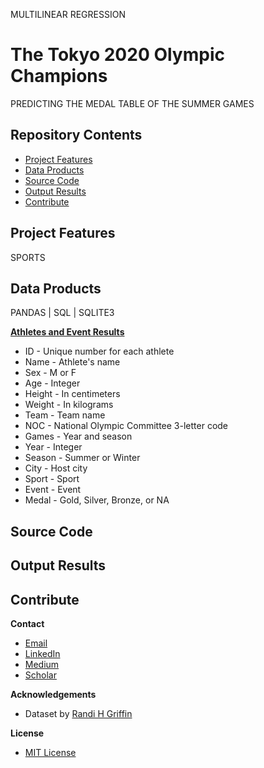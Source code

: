 MULTILINEAR REGRESSION
# The Tokyo 2020 Olympic Champions
PREDICTING THE MEDAL TABLE OF THE SUMMER GAMES

## Repository Contents

* [Project Features](#project-features)
* [Data Products](#data-products)
* [Source Code](#source-code)
* [Output Results](#output-results)
* [Contribute](#contribute)

## Project Features
SPORTS

## Data Products
PANDAS | SQL | SQLITE3

**[Athletes and Event Results](https://www.kaggle.com/heesoo37/120-years-of-olympic-history-athletes-and-results)**
* ID - Unique number for each athlete
* Name - Athlete's name
* Sex - M or F
* Age - Integer
* Height - In centimeters
* Weight - In kilograms
* Team - Team name
* NOC - National Olympic Committee 3-letter code
* Games - Year and season
* Year - Integer
* Season - Summer or Winter
* City - Host city
* Sport - Sport
* Event - Event
* Medal - Gold, Silver, Bronze, or NA

## Source Code

## Output Results

## Contribute

**Contact**
* [Email](mailto:adam.c.dick@gmail.com)
* [LinkedIn](https://www.linkedin.com/in/adamcdick/)
* [Medium](https://medium.com/@adam.c.dick)
* [Scholar](https://scholar.google.com/citations?user=eMO88ogAAAAJ&hl=en)

**Acknowledgements**
* Dataset by [Randi H Griffin](https://www.kaggle.com/heesoo37/120-years-of-olympic-history-athletes-and-results)

**License**
* [MIT License](https://github.com/acdick/toyko_2020_olympic_medals/blob/master/LICENSE)